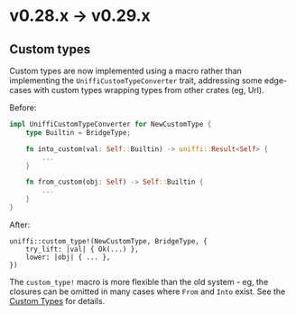 # v0.28.x -> v0.29.x

## Custom types

Custom types are now implemented using a macro rather than implementing the `UniffiCustomTypeConverter` trait,
addressing some edge-cases with custom types wrapping types from other crates (eg, Url).

Before:

```rust
impl UniffiCustomTypeConverter for NewCustomType {
    type Builtin = BridgeType;

    fn into_custom(val: Self::Builtin) -> uniffi::Result<Self> {
        ...
    }

    fn from_custom(obj: Self) -> Self::Builtin {
        ...
    }
}
```

After:

```
uniffi::custom_type!(NewCustomType, BridgeType, {
    try_lift: |val| { Ok(...) },
    lower: |obj| { ... },
})
```

The `custom_type!` macro is more flexible than the old system - eg, the closures can be omitted in many cases where `From` and `Into` exist.
See the [Custom Types](./types/custom_types.md) for details.
